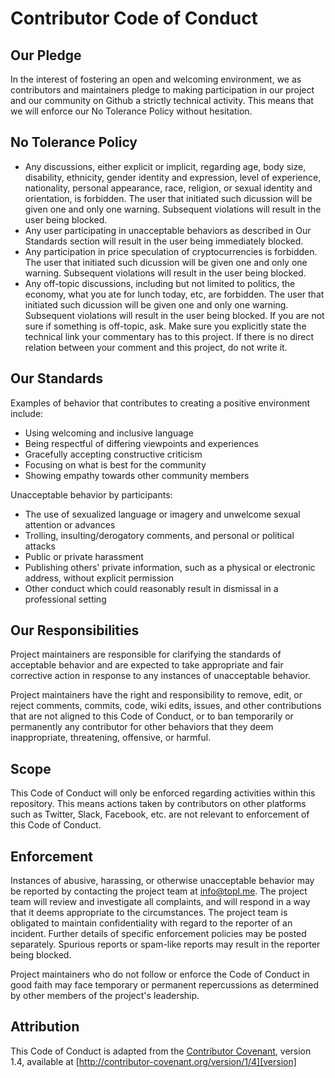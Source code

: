 # Contributor Code of Conduct

## Our Pledge

In the interest of fostering an open and welcoming environment, we as contributors and maintainers pledge to making participation in our project and our community on Github a strictly technical activity. This means that we will enforce our No Tolerance Policy without hesitation.

## No Tolerance Policy
* Any discussions, either explicit or implicit, regarding age, body size, disability, ethnicity, gender identity and expression, level of experience, nationality, personal appearance, race, religion, or sexual identity and orientation, is forbidden. The user that initiated such dicussion will be given one and only one warning. Subsequent violations will result in the user being blocked.
* Any user participating in unacceptable behaviors as described in Our Standards section will result in the user being immediately blocked.
* Any participation in price speculation of cryptocurrencies is forbidden. The user that initiated such dicussion will be given one and only one warning. Subsequent violations will result in the user being blocked.
* Any off-topic discussions, including but not limited to politics, the economy, what you ate for lunch today, etc, are forbidden. The user that initiated such dicussion will be given one and only one warning. Subsequent violations will result in the user being blocked. If you are not sure if something is off-topic, ask. Make sure you explicitly state the technical link your commentary has to this project. If there is no direct relation between your comment and this project, do not write it.


## Our Standards

Examples of behavior that contributes to creating a positive environment include:

* Using welcoming and inclusive language
* Being respectful of differing viewpoints and experiences
* Gracefully accepting constructive criticism
* Focusing on what is best for the community
* Showing empathy towards other community members

Unacceptable behavior by participants:

* The use of sexualized language or imagery and unwelcome sexual attention or advances
* Trolling, insulting/derogatory comments, and personal or political attacks
* Public or private harassment
* Publishing others' private information, such as a physical or electronic address, without explicit permission
* Other conduct which could reasonably result in dismissal in a professional setting

## Our Responsibilities

Project maintainers are responsible for clarifying the standards of acceptable behavior and are expected to take appropriate and fair corrective action in response to any instances of unacceptable behavior.

Project maintainers have the right and responsibility to remove, edit, or reject comments, commits, code, wiki edits, issues, and other contributions that are not aligned to this Code of Conduct, or to ban temporarily or permanently any contributor for other behaviors that they deem inappropriate, threatening, offensive, or harmful.

## Scope

This Code of Conduct will only be enforced regarding activities within this repository. This means actions taken by contributors on other platforms such as Twitter, Slack, Facebook, etc. are not relevant to enforcement of this Code of Conduct.

## Enforcement

Instances of abusive, harassing, or otherwise unacceptable behavior may be reported by contacting the project team at info@topl.me. The project team will review and investigate all complaints, and will respond in a way that it deems appropriate to the circumstances. The project team is obligated to maintain confidentiality with regard to the reporter of an incident. Further details of specific enforcement policies may be posted separately. Spurious reports or spam-like reports may result in the reporter being blocked.

Project maintainers who do not follow or enforce the Code of Conduct in good faith may face temporary or permanent repercussions as determined by other members of the project's leadership.

## Attribution

This Code of Conduct is adapted from the [Contributor Covenant][homepage], version 1.4, available at [http://contributor-covenant.org/version/1/4][version]

[homepage]: http://contributor-covenant.org
[version]: http://contributor-covenant.org/version/1/4/